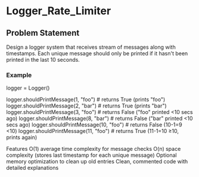# Logger_Rate_Limiter


## Problem Statement
Design a logger system that receives stream of messages along with timestamps. Each unique message should only be printed if it hasn't been printed in the last 10 seconds.

### Example
logger = Logger()

logger.shouldPrintMessage(1, "foo")   # returns True (prints "foo")
logger.shouldPrintMessage(2, "bar")   # returns True (prints "bar")
logger.shouldPrintMessage(3, "foo")   # returns False ("foo" printed <10 secs ago)
logger.shouldPrintMessage(8, "bar")   # returns False ("bar" printed <10 secs ago)
logger.shouldPrintMessage(10, "foo")  # returns False (10-1=9 <10)
logger.shouldPrintMessage(11, "foo")  # returns True (11-1=10 ≥10, prints again)


Features
O(1) average time complexity for message checks
O(n) space complexity (stores last timestamp for each unique message)
Optional memory optimization to clean up old entries
Clean, commented code with detailed explanations
